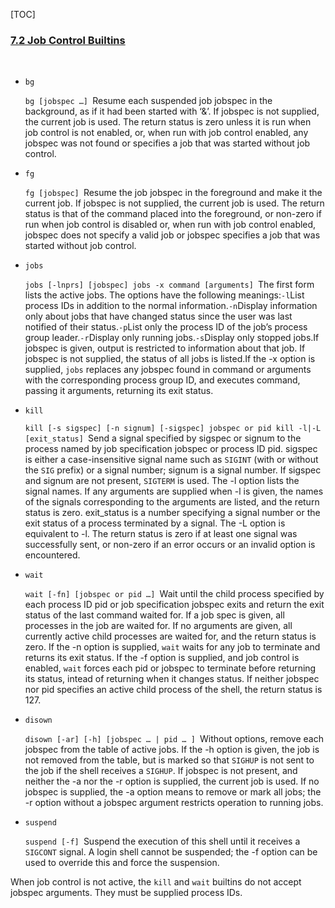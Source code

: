 [TOC]



### [7.2 Job Control Builtins](https://www.gnu.org/software/bash/manual/html_node/Job-Control-Builtins.html#Job-Control-Builtins)

​	

- `bg`

  `bg [jobspec …] `Resume each suspended job jobspec in the background, as if it had been started with ‘&’. If jobspec is not supplied, the current job is used. The return status is zero unless it is run when job control is not enabled, or, when run with job control enabled, any jobspec was not found or specifies a job that was started without job control.

- `fg`

  `fg [jobspec] `Resume the job jobspec in the foreground and make it the current job. If jobspec is not supplied, the current job is used. The return status is that of the command placed into the foreground, or non-zero if run when job control is disabled or, when run with job control enabled, jobspec does not specify a valid job or jobspec specifies a job that was started without job control.

- `jobs`

  `jobs [-lnprs] [jobspec] jobs -x command [arguments] `The first form lists the active jobs. The options have the following meanings:`-l`List process IDs in addition to the normal information.`-n`Display information only about jobs that have changed status since the user was last notified of their status.`-p`List only the process ID of the job’s process group leader.`-r`Display only running jobs.`-s`Display only stopped jobs.If jobspec is given, output is restricted to information about that job. If jobspec is not supplied, the status of all jobs is listed.If the -x option is supplied, `jobs` replaces any jobspec found in command or arguments with the corresponding process group ID, and executes command, passing it arguments, returning its exit status.

- `kill`

  `kill [-s sigspec] [-n signum] [-sigspec] jobspec or pid kill -l|-L [exit_status] `Send a signal specified by sigspec or signum to the process named by job specification jobspec or process ID pid. sigspec is either a case-insensitive signal name such as `SIGINT` (with or without the `SIG` prefix) or a signal number; signum is a signal number. If sigspec and signum are not present, `SIGTERM` is used. The -l option lists the signal names. If any arguments are supplied when -l is given, the names of the signals corresponding to the arguments are listed, and the return status is zero. exit_status is a number specifying a signal number or the exit status of a process terminated by a signal. The -L option is equivalent to -l. The return status is zero if at least one signal was successfully sent, or non-zero if an error occurs or an invalid option is encountered.

- `wait`

  `wait [-fn] [jobspec or pid …] `Wait until the child process specified by each process ID pid or job specification jobspec exits and return the exit status of the last command waited for. If a job spec is given, all processes in the job are waited for. If no arguments are given, all currently active child processes are waited for, and the return status is zero. If the -n option is supplied, `wait` waits for any job to terminate and returns its exit status. If the -f option is supplied, and job control is enabled, `wait` forces each pid or jobspec to terminate before returning its status, intead of returning when it changes status. If neither jobspec nor pid specifies an active child process of the shell, the return status is 127.

- `disown`

  `disown [-ar] [-h] [jobspec … | pid … ] `Without options, remove each jobspec from the table of active jobs. If the -h option is given, the job is not removed from the table, but is marked so that `SIGHUP` is not sent to the job if the shell receives a `SIGHUP`. If jobspec is not present, and neither the -a nor the -r option is supplied, the current job is used. If no jobspec is supplied, the -a option means to remove or mark all jobs; the -r option without a jobspec argument restricts operation to running jobs.

- `suspend`

  `suspend [-f] `Suspend the execution of this shell until it receives a `SIGCONT` signal. A login shell cannot be suspended; the -f option can be used to override this and force the suspension.

When job control is not active, the `kill` and `wait` builtins do not accept jobspec arguments. They must be supplied process IDs.